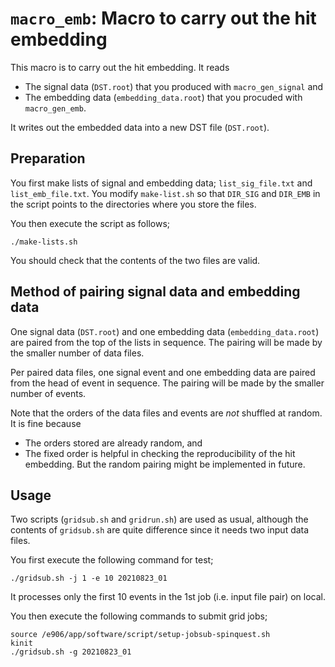 # `macro_emb`:  Macro to carry out the hit embedding

This macro is to carry out the hit embedding.
It reads
* The signal data (`DST.root`) that you produced with `macro_gen_signal` and
* The embedding data (`embedding_data.root`) that you procuded with `macro_gen_emb`.

It writes out the embedded data into a new DST file (`DST.root`).

## Preparation

You first make lists of signal and embedding data; `list_sig_file.txt` and `list_emb_file.txt`.
You modify `make-list.sh` so that `DIR_SIG` and `DIR_EMB` in the script points to the directories where you store the files.

You then execute the script as follows;
```
./make-lists.sh
```
You should check that the contents of the two files are valid.

## Method of pairing signal data and embedding data

One signal data (`DST.root`) and one embedding data (`embedding_data.root`)
are paired from the top of the lists in sequence.
The pairing will be made by the smaller number of data files.

Per paired data files,
one signal event and one embedding data are paired from the head of event in sequence.
The pairing will be made by the smaller number of events.

Note that the orders of the data files and events are _not_ shuffled at random.
It is fine because
* The orders stored are already random, and
* The fixed order is helpful in checking the reproducibility of the hit embedding.
But the random pairing might be implemented in future.

## Usage

Two scripts (`gridsub.sh` and `gridrun.sh`) are used as usual, although the contents of `gridsub.sh` are quite difference since it needs two input data files.

You first execute the following command for test;
```
./gridsub.sh -j 1 -e 10 20210823_01
```
It processes only the first 10 events in the 1st job (i.e. input file pair) on local.

You then execute the following commands to submit grid jobs;
```
source /e906/app/software/script/setup-jobsub-spinquest.sh
kinit
./gridsub.sh -g 20210823_01
```
